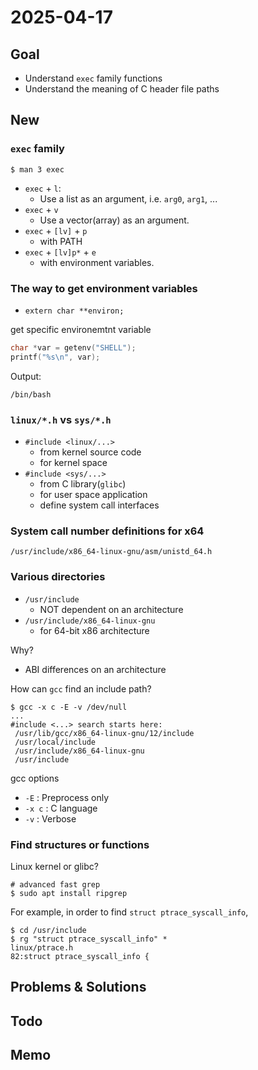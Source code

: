 # 2025-04-17

## Goal
- Understand `exec` family functions
- Understand the meaning of C header file paths

## New
### `exec` family
```shell
$ man 3 exec
```
- `exec` + `l`:
  - Use a list as an argument, i.e. `arg0`, `arg1`, ...
- `exec` + `v`
  - Use a vector(array) as an argument.
- `exec` + `[lv]` + `p`
  - with PATH
- `exec` + `[lv]p*` + `e`
  - with environment variables.

### The way to get environment variables
- `extern char **environ;`

get specific environemtnt variable
```c
char *var = getenv("SHELL");
printf("%s\n", var);
```
Output:
```
/bin/bash
```

### `linux/*.h` vs `sys/*.h`
- `#include <linux/...>`
  - from kernel source code
  - for kernel space
- `#include <sys/...>`
  - from C library(`glibc`)
  - for user space application
  - define system call interfaces

### System call number definitions for x64
`/usr/include/x86_64-linux-gnu/asm/unistd_64.h`

### Various directories
- `/usr/include`
  - NOT dependent on an architecture
- `/usr/include/x86_64-linux-gnu`
  - for 64-bit x86 architecture

Why?  
- ABI differences on an architecture

How can `gcc` find an include path?
```shell
$ gcc -x c -E -v /dev/null
...
#include <...> search starts here:
 /usr/lib/gcc/x86_64-linux-gnu/12/include
 /usr/local/include
 /usr/include/x86_64-linux-gnu
 /usr/include
```
gcc options
- `-E` : Preprocess only
- `-x c` : C language
- `-v` : Verbose

### Find structures or functions
Linux kernel or glibc?  
```shell
# advanced fast grep
$ sudo apt install ripgrep
```
For example, in order to find `struct ptrace_syscall_info`,
```shell
$ cd /usr/include
$ rg "struct ptrace_syscall_info" *
linux/ptrace.h
82:struct ptrace_syscall_info {
```


## Problems & Solutions

## Todo

## Memo